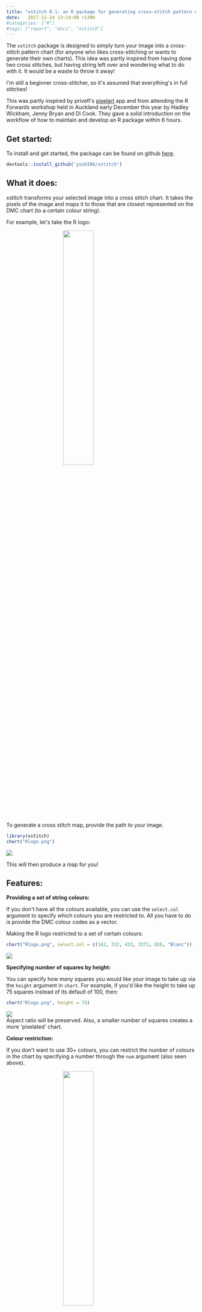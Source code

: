 ```yaml
---
title: "xstitch 0.1: an R package for generating cross-stitch pattern charts"
date:   2017-12-24 13:14:08 +1300
#categories: ["R"]
#tags: ["report", "docs", "xstitch"]
---
```




The `xstitch` package is designed to simply turn your image into a cross-stitch
pattern chart (for anyone who likes cross-stitching or wants to generate their
  own charts).
This idea was partly inspired from having done two cross stitches,
but having string left over and wondering what to do with it.
It would be a waste to throw it away!

I'm still a beginner cross-stitcher, so it's assumed that everything's in full stitches!

This was partly inspired by privefl's [pixelart](https://github.com/privefl/pixelart) app and from attending the R Forwards workshop held in Auckland early December this year by Hadley Wickham, Jenny Bryan and Di Cook. They gave a solid introduction on the workflow of how to maintain and develop an R package within 6 hours.

## Get started:

To install and get started, the package can be found on github [here](https://github.com/ysoh286/xstitch).


```r
devtools::install_github('ysoh286/xstitch')
```

## What it does:

xstitch transforms your selected image into a cross stitch chart. It takes the
pixels of the image and maps it to those that are closest represented on the DMC
chart (to a certain colour string).

For example, let's take the R logo:

<img src="./assets/2017-12-24-xstitch-01_files/Rlogo.png" width="40%" style="display: block; margin: auto;" />

To generate a cross stitch map, provide the path to your image.


```r
library(xstitch)
chart("Rlogo.png")
```

<img src="./assets/2017-12-24-xstitch-01_files/figure-html/rlogo-01-1.png" style="display: block; margin: auto;" />

This will then produce a map for you!

## Features:

**Providing a set of string colours:**

If you don't have all the colours available, you can use the `select.col` argument
to specify which colours you are restricted to. All you have to do is provide the
DMC colour codes as a vector.

Making the R logo restricted to a set of certain colours:


```r
chart("Rlogo.png", select.col = c(162, 312, 433, 3371, 826, "Blanc"))
```

<img src="./assets/2017-12-24-xstitch-01_files/figure-html/rlogo-02-1.png" style="display: block; margin: auto;" />

**Specifying number of squares by height:**

You can specify how many squares you would like your image to take up via
the `height` argument in `chart`. For example, if you'd like the height
to take up 75 squares instead of its default of 100, then:


```r
chart("Rlogo.png", height = 75)
```

<img src="./assets/2017-12-24-xstitch-01_files/figure-html/rlogo-03-1.png" style="display: block; margin: auto;" />
Aspect ratio will be preserved. Also, a smaller number of squares creates a more 'pixelated' chart.

**Colour restriction:**

If you don't want to use 30+ colours, you can restrict the number of colours
in the chart by specifying a number through the `num` argument (also seen above).

<img src="./assets/2017-12-24-xstitch-01_files/tiger.svg" width="40%" style="display: block; margin: auto;" />


```r
chart("tiger.svg", num = 5)
```

<img src="./assets/2017-12-24-xstitch-01_files/figure-html/tiger-01-1.png" style="display: block; margin: auto;" />

The tiger's been now restricted to 5 colours...

Here's another example using the R Forwards logo...

<img src="./assets/2017-12-24-xstitch-01_files/forwards.jpg" width="40%" style="display: block; margin: auto;" />

```r
chart('forwards.jpg', num = 10)
```

<img src="./assets/2017-12-24-xstitch-01_files/figure-html/forwards-01-1.png" style="display: block; margin: auto;" />

which has been restricted to 10 colours.

The caveat of using this is that it constantly changes colour every time the same
number is specified. This may be tackled in the future by restricting to a set of
selected colours by frequency.

The **xstitch** package takes on a simple approach for matching colours to produce
cross-stitch charts through a single function called `chart`.
This was a fun exercise and it helped reinforce how we can develop a simple R package to solve a problem.

### Brief developer notes

The steps used to create this package include:

- web scraping the DMC colour chart provided here and turn it into a data frame in R
- finding packages that could manipulate images and do advanced image processing (the `magick` package)
- Use of kmeans to restrict the number of colours used (via 'clusters'). However, it takes upon a random set of colours each time (thus not easily reproducible). A possible solution may be to select the most frequently used colours and matching these colours

A few faults:

- the addition of 'text' across for each pixel slows everything down
- As the number of squares increases, the time taken to generate the chart increases.

It appears that using euclidean distance to calculate the closest colours may not be particularly accurate. More improvements may be needed (possible use of other classification algorithms).

---

### Acknowledgements and references

- web scraping the DMC colours come from this [website](http://www.camelia.sk/dmc_1.htm)
- the `magick`,`png` packages
- Hadley Wickham's [R Packages](http://r-pkgs.had.co.nz/) book
- R logo from the [R Foundation](https://www.r-project.org/), R Forwards logo from the [R Forwards website](https://forwards.github.io/)
